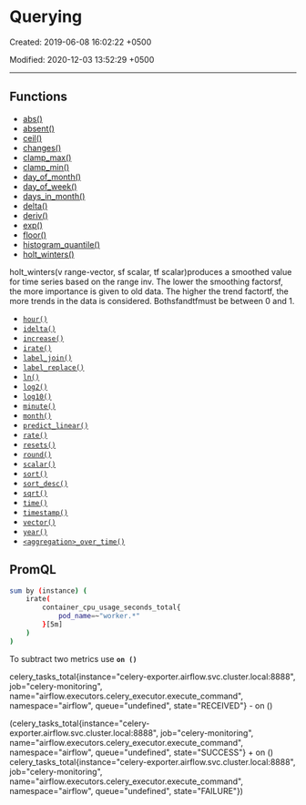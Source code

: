 # Querying

Created: 2019-06-08 16:02:22 +0500

Modified: 2020-12-03 13:52:29 +0500

---

## Functions

- [abs()](https://prometheus.io/docs/prometheus/latest/querying/functions/#abs)
- [absent()](https://prometheus.io/docs/prometheus/latest/querying/functions/#absent)
- [ceil()](https://prometheus.io/docs/prometheus/latest/querying/functions/#ceil)
- [changes()](https://prometheus.io/docs/prometheus/latest/querying/functions/#changes)
- [clamp_max()](https://prometheus.io/docs/prometheus/latest/querying/functions/#clamp_max)
- [clamp_min()](https://prometheus.io/docs/prometheus/latest/querying/functions/#clamp_min)
- [day_of_month()](https://prometheus.io/docs/prometheus/latest/querying/functions/#day_of_month)
- [day_of_week()](https://prometheus.io/docs/prometheus/latest/querying/functions/#day_of_week)
- [days_in_month()](https://prometheus.io/docs/prometheus/latest/querying/functions/#days_in_month)
- [delta()](https://prometheus.io/docs/prometheus/latest/querying/functions/#delta)
- [deriv()](https://prometheus.io/docs/prometheus/latest/querying/functions/#deriv)
- [exp()](https://prometheus.io/docs/prometheus/latest/querying/functions/#exp)
- [floor()](https://prometheus.io/docs/prometheus/latest/querying/functions/#floor)
- [histogram_quantile()](https://prometheus.io/docs/prometheus/latest/querying/functions/#histogram_quantile)
- [holt_winters()](https://prometheus.io/docs/prometheus/latest/querying/functions/#holt_winters)

holt_winters(v range-vector, sf scalar, tf scalar)produces a smoothed value for time series based on the range inv. The lower the smoothing factorsf, the more importance is given to old data. The higher the trend factortf, the more trends in the data is considered. Bothsfandtfmust be between 0 and 1.

- [`hour()`](https://prometheus.io/docs/prometheus/latest/querying/functions/#hour)
- [`idelta()`](https://prometheus.io/docs/prometheus/latest/querying/functions/#idelta)
- [`increase()`](https://prometheus.io/docs/prometheus/latest/querying/functions/#increase)
- [`irate()`](https://prometheus.io/docs/prometheus/latest/querying/functions/#irate)
- [`label_join()`](https://prometheus.io/docs/prometheus/latest/querying/functions/#label_join)
- [`label_replace()`](https://prometheus.io/docs/prometheus/latest/querying/functions/#label_replace)
- [`ln()`](https://prometheus.io/docs/prometheus/latest/querying/functions/#ln)
- [`log2()`](https://prometheus.io/docs/prometheus/latest/querying/functions/#log2)
- [`log10()`](https://prometheus.io/docs/prometheus/latest/querying/functions/#log10)
- [`minute()`](https://prometheus.io/docs/prometheus/latest/querying/functions/#minute)
- [`month()`](https://prometheus.io/docs/prometheus/latest/querying/functions/#month)
- [`predict_linear()`](https://prometheus.io/docs/prometheus/latest/querying/functions/#predict_linear)
- [`rate()`](https://prometheus.io/docs/prometheus/latest/querying/functions/#rate)
- [`resets()`](https://prometheus.io/docs/prometheus/latest/querying/functions/#resets)
- [`round()`](https://prometheus.io/docs/prometheus/latest/querying/functions/#round)
- [`scalar()`](https://prometheus.io/docs/prometheus/latest/querying/functions/#scalar)
- [`sort()`](https://prometheus.io/docs/prometheus/latest/querying/functions/#sort)
- [`sort_desc()`](https://prometheus.io/docs/prometheus/latest/querying/functions/#sort_desc)
- [`sqrt()`](https://prometheus.io/docs/prometheus/latest/querying/functions/#sqrt)
- [`time()`](https://prometheus.io/docs/prometheus/latest/querying/functions/#time)
- [`timestamp()`](https://prometheus.io/docs/prometheus/latest/querying/functions/#timestamp)
- [`vector()`](https://prometheus.io/docs/prometheus/latest/querying/functions/#vector)
- [`year()`](https://prometheus.io/docs/prometheus/latest/querying/functions/#year)
- [`<aggregation>_over_time()`](https://prometheus.io/docs/prometheus/latest/querying/functions/#aggregation_over_time)

## PromQL

```bash
sum by (instance) (
    irate(
        container_cpu_usage_seconds_total{
            pod_name=~"worker.*"
        }[5m]
    )
)
```

To subtract two metrics use **`on ()`**

celery_tasks_total{instance="celery-exporter.airflow.svc.cluster.local:8888", job="celery-monitoring", name="airflow.executors.celery_executor.execute_command", namespace="airflow", queue="undefined", state="RECEIVED"} - on ()

(celery_tasks_total{instance="celery-exporter.airflow.svc.cluster.local:8888", job="celery-monitoring", name="airflow.executors.celery_executor.execute_command", namespace="airflow", queue="undefined", state="SUCCESS"} + on () celery_tasks_total{instance="celery-exporter.airflow.svc.cluster.local:8888", job="celery-monitoring", name="airflow.executors.celery_executor.execute_command", namespace="airflow", queue="undefined", state="FAILURE"})
